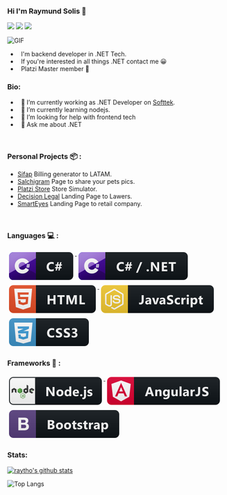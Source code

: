 ### Hi I'm Raymund Solis 👋

<!--
**raytho/raytho** is a ✨ _special_ ✨ repository because its `README.md` (this file) appears on your GitHub profile.
-->
[![](https://img.shields.io/badge/-Raymundo%20Solis-blue?style=flat-square&logo=Linkedin&logoColor=white&link=https://https://www.linkedin.com/in/raymundo-solis/)](https://www.linkedin.com/in/raymundo-solis/)
[![](https://img.shields.io/badge/-@raystarkey-%231DA1F2?style=flat-square&logo=twitter&logoColor=ffffff)](https://twitter.com/raystarkey)
[![](https://img.shields.io/badge/-Raymundo%20Solis-red?style=flat-square&logo=gmail&logoColor=white&link=mailto:luissol@hotmail.com)]( mailto:luissol@hotmail.com)

<p align="left">
<img hight="400" width="500" alt="GIF" align="left" src="https://media.giphy.com/media/BQVIkoKR5f8FW/giphy.gif">
</p>

<br/>

- &nbsp; I'm backend developer in .NET Tech. 
- &nbsp; If you're interested in all things .NET contact me :grinning:
- &nbsp; Platzi Master member :green_heart:

### Bio: 
- &nbsp; 🔭 I’m currently working as .NET Developer on [Softtek](https://www.softtek.com/).
- &nbsp; 🌱 I’m currently learning nodejs.
- &nbsp; 🤔 I’m looking for help with frontend tech
- &nbsp; 💬 Ask me about .NET 

<br/>

### Personal Projects 📦 :
* [Sifap](https://sifap.netlify.app/) Billing generator to LATAM.
* [Salchigram](https://kind-pasteur-c52650.netlify.app/) Page to share your pets pics.
* [Platzi Store](https://raytho.github.io/) Store Simulator.
* [Decision Legal](https://decisionlegal.com.mx/) Landing Page to Lawers.
* [SmartEyes](https://smart-eyes.com/#/) Landing Page to retail company.
<br/>

### Languages 💻 :
<p align="left">
  <a href="#">
      <img src="https://github.com/MikeCodesDotNET/ColoredBadges/raw/master/svg/dev/languages/csharp.svg" alt="csharp" style="vertical-align:top; margin:6px 4px">
    </a>
  <a href="#">
    <img src="https://github.com/MikeCodesDotNET/ColoredBadges/raw/master/svg/dev/languages/csharp_dotnet.svg" alt="csharp_dotnet" style="vertical-align:top; margin:6px 4px">
  </a>   
  <a href="#">
    <img src="https://github.com/MikeCodesDotNET/ColoredBadges/raw/master/svg/dev/languages/html.svg" alt="html" style="vertical-align:top; margin:6px 4px">
  </a> 
  <a href="#">
    <img src="https://github.com/MikeCodesDotNET/ColoredBadges/raw/master/svg/dev/languages/js.svg" alt="js" style="vertical-align:top; margin:6px 4px">
  </a> 
  <a href="#">
    <img src="https://github.com/MikeCodesDotNET/ColoredBadges/raw/master/svg/dev/languages/css3.svg" alt="css3" style="vertical-align:top; margin:6px 4px">
  </a> 
</p>

### Frameworks 🧰 :

<p align="left">
  <a href="#">
    <img src="https://github.com/MikeCodesDotNET/ColoredBadges/raw/master/svg/dev/frameworks/nodejs.svg" alt="nodejs" style="vertical-align:top; margin:6px 4px">
  </a>
  <a href="#">
    <img src="https://github.com/MikeCodesDotNET/ColoredBadges/raw/master/svg/dev/frameworks/angular.svg" alt="angular" style="vertical-align:top; margin:6px 4px">
  </a>
  <a href="#">
    <img src="https://github.com/MikeCodesDotNET/ColoredBadges/raw/master/svg/dev/frameworks/bootstrap.svg" alt="bootstrap" style="vertical-align:top; margin:6px 4px">
  </a>
</p>

### Stats:
<p align="left">
  <a href="https://github.com/raytho"><img src="https://github-readme-stats.vercel.app/api?username=raytho&hide_border=true&show_icons=true" alt="raytho's github stats"></a>
</p>

![Top Langs](https://github-readme-stats.vercel.app/api/top-langs/?username=raytho&layout=compact&text_color=daf7dc&bg_color=151515)
